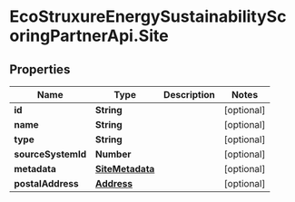 # EcoStruxureEnergySustainabilityScoringPartnerApi.Site

## Properties

Name | Type | Description | Notes
------------ | ------------- | ------------- | -------------
**id** | **String** |  | [optional] 
**name** | **String** |  | [optional] 
**type** | **String** |  | [optional] 
**sourceSystemId** | **Number** |  | [optional] 
**metadata** | [**SiteMetadata**](SiteMetadata.md) |  | [optional] 
**postalAddress** | [**Address**](Address.md) |  | [optional] 



